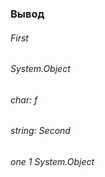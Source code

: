 ### Вывод
###### First
###### System.Object
###### char: f
###### string: Second

###### one  1  System.Object
